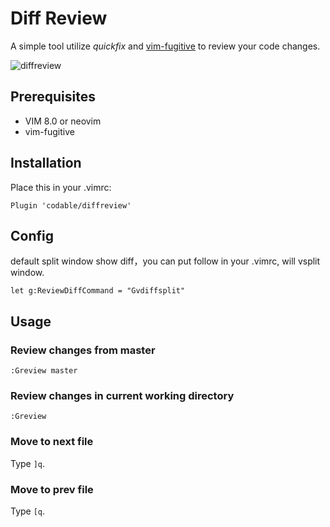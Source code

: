 Diff Review
===========

A simple tool utilize *quickfix* and [vim-fugitive](https://github.com/tpope/vim-fugitive) to review your code changes.

![diffreview][1]

Prerequisites
--------------

* VIM 8.0 or neovim
* vim-fugitive

Installation
------------

Place this in your .vimrc:

```
Plugin 'codable/diffreview'
```

Config
-----
default split window show diff，you can put follow in your .vimrc, will vsplit window.
```
let g:ReviewDiffCommand = "Gvdiffsplit"
```

Usage
-----

### Review changes from master

```
:Greview master
```

### Review changes in current working directory

```
:Greview
```

### Move to next file

Type `]q`.

### Move to prev file

Type `[q`.

[1]: https://user-images.githubusercontent.com/1522697/38250140-a59cd398-3780-11e8-93b8-8ee9e23e3138.png
